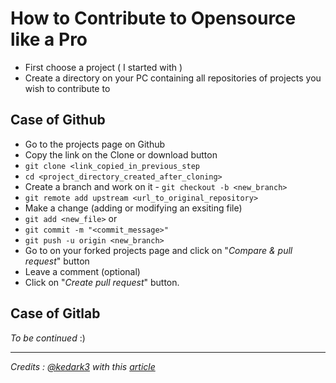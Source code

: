 # How to Contribute to Opensource like a Pro

- First choose a project ( I started with )
- Create a directory on your PC containing all repositories of projects you wish to contribute to

## Case of Github

- Go to the projects page on Github
- Copy the link on the Clone or download button
- `git clone <link_copied_in_previous_step`
- `cd <project_directory_created_after_cloning>`
- Create a branch and work on it - `git checkout -b <new_branch>`
- `git remote add upstream <url_to_original_repository>`
- Make a change (adding or modifying an exsiting file)
- `git add <new_file>` or
- `git commit -m "<commit_message>"`
- `git push -u origin <new_branch>`
- Go to on your forked projects page and click on "*Compare & pull request*" button
- Leave a comment (optional)
- Click on "*Create pull request*" button.

## Case of Gitlab

*To be continued* :)

***

*Credits : [@kedark3](https://github.com/kedark3) with this [article](https://opensource.com/article/19/7/create-pull-request-github?utm_campaign=intrel)*
